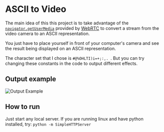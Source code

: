 # ASCII to Video

The main idea of this this project is to take advantage of the
[`navigator.getUserMedia`](http://www.w3.org/TR/mediacapture-streams/)
provided by [WebRTC](http://www.w3.org/TR/webrtc/) to convert a stream
from the video camera to an ASCII representation.

You just have to place yourself in front of your computer's camera
and see the result being displayed on an ASCII representation.

The character set that I chose is `#@%OHLTI)i=+;:,. `. But you can
try changing these constants in the code to output different
effects.

## Output example

![Output
Example](https://github.com/merodriguezblanco/ascii-video/blob/master/captures/capture.gif)

## How to run

Just start any local server. If you are running linux and have python
installed, try: `python -m SimpleHTTPServer`
